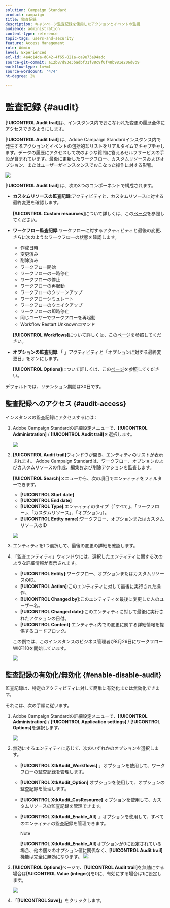 ```yaml
---
solution: Campaign Standard
product: campaign
title: 監査記録
description: キャンペーン監査記録を使用したアクションとイベントの監視
audience: administration
content-type: reference
topic-tags: users-and-security
feature: Access Management
role: Admin
level: Experienced
exl-id: 4a4c14da-d842-4f65-821a-ca9e73a94adc
source-git-commit: a12b87d93e3badbf31f88c9f0f48b981e206d8b9
workflow-type: tm+mt
source-wordcount: '474'
ht-degree: 2%

---
```


# 監査記録 {#audit}

**[!UICONTROL Audit trail]**&#x200B;は、インスタンス内でおこなわれた変更の履歴全体にアクセスできるようにします。

**[!UICONTROL Audit trail]** は、Adobe Campaign Standardインスタンス内で発生するアクションとイベントの包括的なリストをリアルタイムでキャプチャします。データの履歴にアクセスして次のような質問に答えるセルフサービスの手段が含まれています。最後に更新したワークフロー、カスタムリソースおよびオプション、またはユーザーがインスタンスでおこなった操作に対する影響。

![](assets/audit-trail.png)

**[!UICONTROL Audit trail]** は、次の3つのコンポーネントで構成されます。

* **カスタムリソースの監査記録**:アクティビティと、カスタムリソースに対する最終変更を確認します。

   **[!UICONTROL Custom resources]**&#x200B;について詳しくは、この[ページ](../../developing/using/key-steps-to-add-a-resource.md)を参照してください。

* **ワークフロー監査記録**:ワークフローに対するアクティビティと最後の変更、さらに次のようなワークフローの状態を確認します。

   * 作成日時
   * 変更済み
   * 削除済み
   * ワークフロー開始
   * ワークフローの一時停止
   * ワークフローの停止
   * ワークフローの再起動
   * ワークフローのクリーンアップ
   * ワークフローシミュレート
   * ワークフローのウェイクアップ
   * ワークフローの即時停止
   * 同じユーザーでワークフローを再起動
   * Workflow Restart Unknownコマンド

   **[!UICONTROL Workflows]**&#x200B;について詳しくは、この[ページ](../../automating/using/get-started-workflows.md)を参照してください。

* **オプションの監査記録**:「 」アクティビティと「オプションに対する最終変更日」をオンにします。

   **[!UICONTROL Options]**&#x200B;について詳しくは、この[ページ](../../administration/using/about-campaign-standard-settings.md)を参照してください。

デフォルトでは、リテンション期間は30日です。

## 監査記録へのアクセス {#audit-access}

インスタンスの監査記録にアクセスするには：

1. Adobe Campaign Standardの詳細設定メニューで、**[!UICONTROL Administration]** / **[!UICONTROL Audit trail]**&#x200B;を選択します。

   ![](assets/audit-trail.png)

1. **[!UICONTROL Audit trail]**&#x200B;ウィンドウが開き、エンティティのリストが表示されます。 Adobe Campaign Standardは、ワークフロー、オプションおよびカスタムリソースの作成、編集および削除アクションを監査します。

   **[!UICONTROL Search]**&#x200B;メニューから、次の項目でエンティティをフィルターできます。

   * **[!UICONTROL Start date]**
   * **[!UICONTROL End date]**
   * **[!UICONTROL Type]**:エンティティのタイプ（「すべて」、「ワークフロー」、「カスタムリソース」、「オプション」）。
   * **[!UICONTROL Entity name]**:ワークフロー、オプションまたはカスタムリソースのID

   ![](assets/audit-trail_2.png)

1. エンティティを1つ選択して、最後の変更の詳細を確認します。

1. 「監査エンティティ」ウィンドウには、選択したエンティティに関する次のような詳細情報が表示されます。

   * **[!UICONTROL Entity]**:ワークフロー、オプションまたはカスタムリソースのID。
   * **[!UICONTROL Action]**:このエンティティに対して最後に実行された操作。
   * **[!UICONTROL Changed by]**:このエンティティを最後に変更した人のユーザー名。
   * **[!UICONTROL Changed date]**:このエンティティに対して最後に実行されたアクションの日付。
   * **[!UICONTROL Content]**:エンティティ内での変更に関する詳細情報を提供するコードブロック。

   この例では、このインスタンスのビジネス管理者が8月26日にワークフローWKF110を開始しています。

   ![](assets/audit-trail_3.png)

## 監査記録の有効化/無効化 {#enable-disable-audit}

監査記録は、特定のアクティビティに対して簡単に有効化または無効化できます。

それには、次の手順に従います。

1. Adobe Campaign Standardの詳細設定メニューで、**[!UICONTROL Administration]** / **[!UICONTROL Application settings]** / **[!UICONTROL Options]**&#x200B;を選択します。

   ![](assets/audit-trail_4.png)

1. 無効にするエンティティに応じて、次のいずれかのオプションを選択します。

   * **[!UICONTROL XtkAudit_Workflows]** 」オプションを使用して、ワークフローの監査記録を管理します。
   * **[!UICONTROL XtkAudit_Option]** オプションを使用して、オプションの監査記録を管理します。
   * **[!UICONTROL XtkAudit_CusResource]** オプションを使用して、カスタムリソースの監査記録を管理できます。
   * **[!UICONTROL XtkAudit_Enable_All]** 」オプションを使用して、すべてのエンティティの監査記録を管理できます。

      >[!NOTE]
      >
      >**[!UICONTROL XtkAudit_Enable_All]**&#x200B;オプションが0に設定されている場合、他の個々のオプション値に関係なく、**[!UICONTROL Audit trail]**&#x200B;機能は完全に無効になります。
   ![](assets/audit-trail_5.png)

1. **[!UICONTROL Options]**&#x200B;ページで、**[!UICONTROL Audit trail]**&#x200B;を無効にする場合は&#x200B;**[!UICONTROL Value (integer)]**&#x200B;を0に、有効にする場合は1に設定します。

   ![](assets/audit-trail_6.png)

1. 「**[!UICONTROL Save]**」をクリックします。